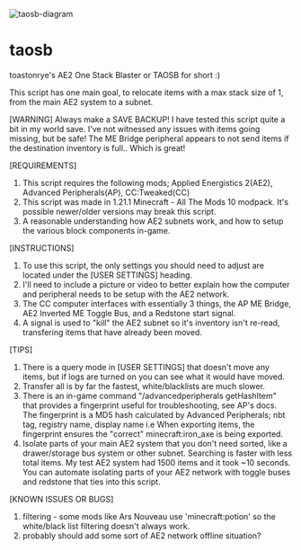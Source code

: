 ![taosb-diagram](https://github.com/user-attachments/assets/9003dbd8-a6cc-4e95-a5f5-e92ab1a05934)

# taosb
toastonrye's AE2 One Stack Blaster or TAOSB for short :)

This script has one main goal, to relocate items with a max stack size of 1, from the main AE2 system to a subnet.

[WARNING]
Always make a SAVE BACKUP! I have tested this script quite a bit in my world save.
I've not witnessed any issues with items going missing, but be safe!
The ME Bridge peripheral appears to not send items if the destination inventory is full.. Which is great!

[REQUIREMENTS]
1. This script requires the following mods; Applied Energistics 2(AE2), Advanced Peripherals(AP), CC:Tweaked(CC)
2. This script was made in 1.21.1 Minecraft - All The Mods 10 modpack. It's possible newer/older versions may break this script.
3. A reasonable understanding how AE2 subnets work, and how to setup the various block components in-game. 

[INSTRUCTIONS]
1. To use this script, the only settings you should need to adjust are located under the [USER SETTINGS] heading.
2. I'll need to include a picture or video to better explain how the computer and peripheral needs to be setup with the AE2 network.
3. The CC computer interfaces with essentially 3 things, the AP ME Bridge, AE2 Inverted ME Toggle Bus, and a Redstone start signal.
4. A signal is used to "kill" the AE2 subnet so it's inventory isn't re-read, transfering items that have already been moved.

[TIPS]
1. There is a query mode in [USER SETTINGS] that doesn't move any items, but if logs are turned on you can see what it would have moved.
2. Transfer all is by far the fastest, white/blacklists are much slower.
3. There is an in-game command "/advancedperipherals getHashItem" that provides a fingerprint useful for troubleshooting, see AP's docs.
   The fingerprint is a MD5 hash calculated by Advanced Peripherals; nbt tag, registry name, display name
   i.e When exporting items, the fingerprint ensures the "correct" minecraft:iron_axe is being exported.
4. Isolate parts of your main AE2 system that you don't need sorted, like a drawer/storage bus system or other subnet.
   Searching is faster with less total items. My test AE2 system had 1500 items and it took ~10 seconds.
   You can automate isolating parts of your AE2 network with toggle buses and redstone that ties into this script. 

[KNOWN ISSUES OR BUGS]
1. filtering - some mods like Ars Nouveau use 'minecraft:potion' so the white/black list filtering doesn't always work.
2. probably should add some sort of AE2 network offline situation?

